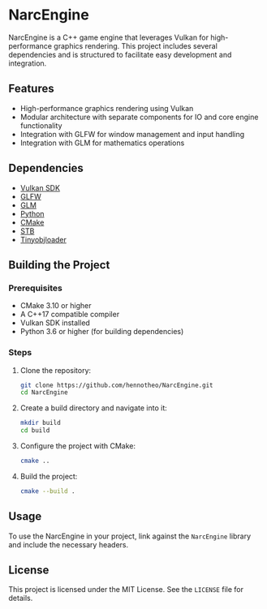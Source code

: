 # NarcEngine

NarcEngine is a C++ game engine that leverages Vulkan for high-performance graphics rendering. This project includes several dependencies and is structured to facilitate easy development and integration.

## Features

- High-performance graphics rendering using Vulkan
- Modular architecture with separate components for IO and core engine functionality
- Integration with GLFW for window management and input handling
- Integration with GLM for mathematics operations

## Dependencies

- [Vulkan SDK](https://vulkan.lunarg.com/sdk/home)
- [GLFW](https://github.com/glfw/glfw)
- [GLM](https://github.com/g-truc/glm)
- [Python](https://www.python.org/)
- [CMake](https://cmake.org/)
- [STB](https://github.com/nothings/stb.git)
- [Tinyobjloader](https://github.com/tinyobjloader/tinyobjloader.git)

## Building the Project

### Prerequisites

- CMake 3.10 or higher
- A C++17 compatible compiler
- Vulkan SDK installed
- Python 3.6 or higher (for building dependencies)

### Steps

1. Clone the repository:
    ```sh
    git clone https://github.com/hennotheo/NarcEngine.git
    cd NarcEngine
    ```

2. Create a build directory and navigate into it:
    ```sh
    mkdir build
    cd build
    ```

3. Configure the project with CMake:
    ```sh
    cmake ..
    ```

4. Build the project:
    ```sh
    cmake --build .
    ```

## Usage

To use the NarcEngine in your project, link against the `NarcEngine` library and include the necessary headers.

## License

This project is licensed under the MIT License. See the `LICENSE` file for details.
